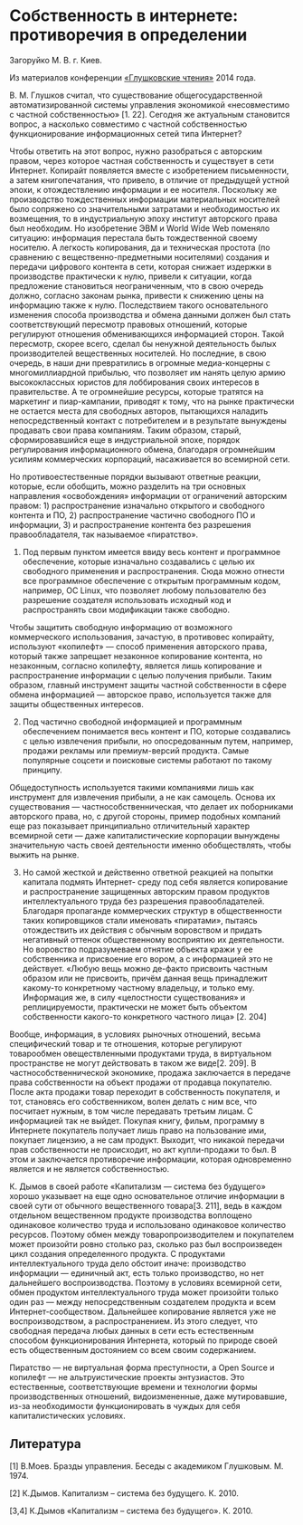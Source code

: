 # Собственность в интернете: противоречия в определении

Загоруйко М. В. г. Киев.

Из материалов конференции [«Глушковские чтения»](../глушковские-чтения.md) 2014 года.

В. М. Глушков считал, что существование общегосударственной автоматизированной системы управления экономикой «несовместимо с частной собственностью» \[1. 22\]. Cегодня же актуальным становится вопрос, а насколько совместимо с частной собственностью функционирование информационных сетей типа Интернет?

Чтобы ответить на этот вопрос, нужно разобраться с авторским правом, через которое частная собственность и существует в сети Интернет. Копирайт появляется вместе с изобретением письменности, а затем книгопечатания, что привело, в отличие от предыдущей устной эпохи, к отождествлению информации и ее носителя. Поскольку же производство тождественных информации материальных носителей было сопряжено со значительными затратами и необходимостью их возмещения, то в индустриальную эпоху институт авторского права был необходим. Но изобретение ЭВМ и World Wide Web поменяло ситуацию: информация перестала быть тождественной своему носителю. А легкость копирования, да и техническая простота (по сравнению с вещественно-предметными носителями) создания и передачи цифрового контента в сети, которая снижает издержки в производстве практически к нулю, привели к ситуации, когда предложение становиться неограниченным, что в свою очередь должно, согласно законам рынка, привести к снижению цены на информацию также к нулю. Последствием такого основательного изменения способа производства и обмена данными должен был стать соответствующий пересмотр правовых отношений, которые регулируют отношения обменивающихся информацией сторон. Такой пересмотр, скорее всего, сделал бы ненужной деятельность былых производителей вещественных носителей. Но последние, в свою очередь, в наши дни превратились в огромные медиа-концерны с многомиллиардной прибылью, что позволяет им нанять целую армию высококлассных юристов для лоббирования своих интересов в правительстве. А те огромнейшие ресурсы, которые тратятся на маркетинг и пиар-кампании, приводят к тому, что на рынке практически не остается места для свободных авторов, пытающихся наладить непосредственный контакт с потребителем и в результате вынуждены продавать свои права компаниям. Таким образом, старый, сформировавшийся еще в индустриальной эпохе, порядок регулирования информационного обмена, благодаря огромнейшим усилиям коммерческих корпораций, насаживается во всемирной сети.

Но противоестественные порядки вызывают ответные реакции, которые, если обобщить, можно разделить на три основных направления «освобождения» информации от ограничений авторским правом: 1) распространение изначально открытого и свободного контента и ПО, 2) распространение частично свободного ПО и информации, 3) и распространение контента без разрешения правообладателя, так называемое «пиратство».

1) Под первым пунктом имеется ввиду весь контент и программное обеспечение, которые изначально создавались с целью их свободного применения и распространения. Сюда можно отнести все программное обеспечение с открытым программным кодом, например, OC Linux, что позволяет любому пользователю без разрешение создателя использовать исходный код и распространять свои модификации также свободно.

Чтобы защитить свободную информацию от возможного коммерческого использования, зачастую, в противовес копирайту, используют «копилефт» — способ применения авторского права, который также запрещает незаконное копирование контента, но незаконным, согласно копилефту, является лишь копирование и распространение информации с целью получения прибыли. Таким образом, главный инструмент защиты частной собственности в сфере обмена информацией — авторское право, используется также для защиты общественных интересов.

2) Под частично свободной информацией и программным обеспечением понимается весь контент и ПО, которые создавались с целью извлечения прибыли, но опосредованным путем, например, продажи рекламы или премиум-версий продукта. Самые популярные соцсети и поисковые системы работают по такому принципу.

Общедоступность используется такими компаниями лишь как инструмент для извлечения прибыли, а не как самоцель. Основа их существования — частнособственническая, что делает их поборниками авторского права, но, с другой стороны, пример подобных компаний еще раз показывает принципиально отличительный характер всемирной сети — даже капиталистические корпорации вынуждены значительную часть своей деятельности именно обобществлять, чтобы выжить на рынке.

3) Но самой жесткой и действенно ответной реакцией на попытки капитала подмять Интернет- среду под себя является копирование и распространение защищенных авторским правом продуктов интеллектуального труда без разрешения правообладателей. Благодаря пропаганде коммерческих структур в общественности таких копировщиков стали именовать «пиратами», пытаясь отождествить их действия с обычным воровством и придать негативный оттенок общественному восприятию их деятельности. Но воровство подразумеваем отнятие объекта кражи у ее собственника и присвоение его вором, а с информацией это не действует. «Любую вещь можно де-факто присвоить частным образом или не присвоить, причём данная вещь принадлежит какому-то конкретному частному владельцу, и только ему. Информация же, в силу «целостности существования» и реплицируемости, практически не может быть объектом собственности какого-то конкретного частного лица» \[2. 204\]

Вообще, информация, в условиях рыночных отношений, весьма специфический товар и те отношения, которые регулируют товарообмен овеществленными продуктами труда, в виртуальном пространстве не могут действовать в таком же виде\[2. 209\]. В частнособственнической экономике, продажа заключается в передаче права собственности на объект продажи от продавца покупателю. После акта продажи товар переходит в собственность покупателя, и тот, становясь его собственником, волен делать с ним все, что посчитает нужным, в том числе передавать третьим лицам. С информацией так не выйдет. Покупая книгу, фильм, программу в Интернете покупатель получает лишь право на пользование ими, покупает лицензию, а не сам продукт. Выходит, что никакой передачи прав собственности не происходит, но акт купли-продажи то был. В этом и заключается противоречие информации, которая одновременно является и не является собственностью.

К. Дымов в своей работе «Капитализм — система без будущего» хорошо указывает на еще одно основательное отличие информации в своей сути от обычного вещественного товара\[3. 211\], ведь в каждом отдельном вещественном продукте производства воплощено одинаковое количество труда и использовано одинаковое количество ресурсов. Поэтому обмен между товаропроизводителем и покупателем может произойти ровно столько раз, сколько раз был воспроизведен цикл создания определенного продукта. С продуктами интеллектуального труда дело обстоит иначе: производство информации — единичный акт, есть только производство, но нет дальнейшего воспроизводства. Поэтому в условиях всемирной сети, обмен продуктом интеллектуального труда может произойти только один раз — между непосредственным создателем продукта и всем Интернет-сообществом. Дальнейшее копирование является уже не воспроизводством, а распространением. Из этого следует, что свободная передача любых данных в сети есть естественным способом функционирования Интернета, который по природе своей есть общественным достоянием со всем своим содержанием.

Пиратство — не виртуальная форма преступности, а Open Source и копилефт — не альтруистические проекты энтузиастов. Это естественные, соответствующие времени и технологии формы производственных отношений, видоизмененные, даже мутировавшие, из-за необходимости функционировать в чуждых для себя капиталистических условиях.

## Литература

\[1\] В.Моев. Бразды управления. Беседы с академиком Глушковым. М. 1974.

\[2\] К.Дымов. Капитализм – система без будущего. К. 2010.

\[3,4\] К.Дымов «Капитализм – система без будущего». К. 2010.